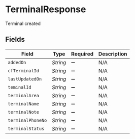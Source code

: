 # TerminalResponse

Terminal created


## Fields

| Field              | Type               | Required           | Description        |
| ------------------ | ------------------ | ------------------ | ------------------ |
| `addedOn`          | *String*           | :heavy_minus_sign: | N/A                |
| `cfTerminalId`     | *String*           | :heavy_minus_sign: | N/A                |
| `lastUpdatedOn`    | *String*           | :heavy_minus_sign: | N/A                |
| `teminalId`        | *String*           | :heavy_minus_sign: | N/A                |
| `terminalArea`     | *String*           | :heavy_minus_sign: | N/A                |
| `terminalName`     | *String*           | :heavy_minus_sign: | N/A                |
| `terminalNote`     | *String*           | :heavy_minus_sign: | N/A                |
| `terminalPhoneNo`  | *String*           | :heavy_minus_sign: | N/A                |
| `terminalStatus`   | *String*           | :heavy_minus_sign: | N/A                |